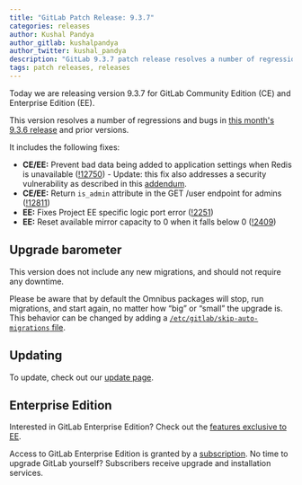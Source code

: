 ```yaml
---
title: "GitLab Patch Release: 9.3.7"
categories: releases
author: Kushal Pandya
author_gitlab: kushalpandya
author_twitter: kushal_pandya
description: "GitLab 9.3.7 patch release resolves a number of regressions and bugs in 9.3.6"
tags: patch releases, releases
---
```


Today we are releasing version 9.3.7 for GitLab Community Edition (CE) and Enterprise Edition (EE).

This version resolves a number of regressions and bugs in
[this month's 9.3.6 release](/releases/2017/07/11/gitlab-9-dot-3-dot-6-released/) and
prior versions.

It includes the following fixes:

- **CE/EE:** Prevent bad data being added to application settings when Redis is unavailable ([!12750]) - Update: this fix also addresses a security vulnerability as described in this [addendum](/releases/2017/08/03/recent-bug-could-enable-signups/).
- **CE/EE:** Return `is_admin` attribute in the GET /user endpoint for admins ([!12811])
- **EE:** Fixes Project EE specific logic port error ([!2251])
- **EE:** Reset available mirror capacity to 0 when it falls below 0 ([!2409])


[!12750]: https://gitlab.com/gitlab-org/gitlab-ce/merge_requests/12750
[!12811]: https://gitlab.com/gitlab-org/gitlab-ce/merge_requests/12811
[!2251]: https://gitlab.com/gitlab-org/gitlab-ee/merge_requests/2251
[!2409]: https://gitlab.com/gitlab-org/gitlab-ee/merge_requests/2409


## Upgrade barometer

This version does not include any new migrations, and should not require any
downtime.

Please be aware that by default the Omnibus packages will stop, run migrations,
and start again, no matter how “big” or “small” the upgrade is. This behavior
can be changed by adding a [`/etc/gitlab/skip-auto-migrations`
file](http://doc.gitlab.com/omnibus/update/README.html).

## Updating

To update, check out our [update page](/update/).

## Enterprise Edition

Interested in GitLab Enterprise Edition? Check out the [features exclusive to
EE](/pricing/).

Access to GitLab Enterprise Edition is granted by a [subscription](/stages-devops-lifecycle/).
No time to upgrade GitLab yourself? Subscribers receive upgrade and installation
services.
